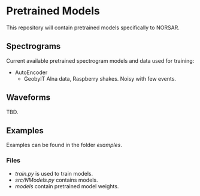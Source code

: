 # Pretrained Models

This repository will contain pretrained models specifically to NORSAR. 

## Spectrograms
Current available pretrained spectrogram models and data used for training: 
* AutoEncoder
  * GeobyIT Alna data, Raspberry shakes. Noisy with few events. 


## Waveforms
TBD.

## Examples 
Examples can be found in the folder *examples*.

### Files
* *train.py* is used to train models. 
* *src/NModels.py* contains models. 
* *models* contain pretrained model weights. 